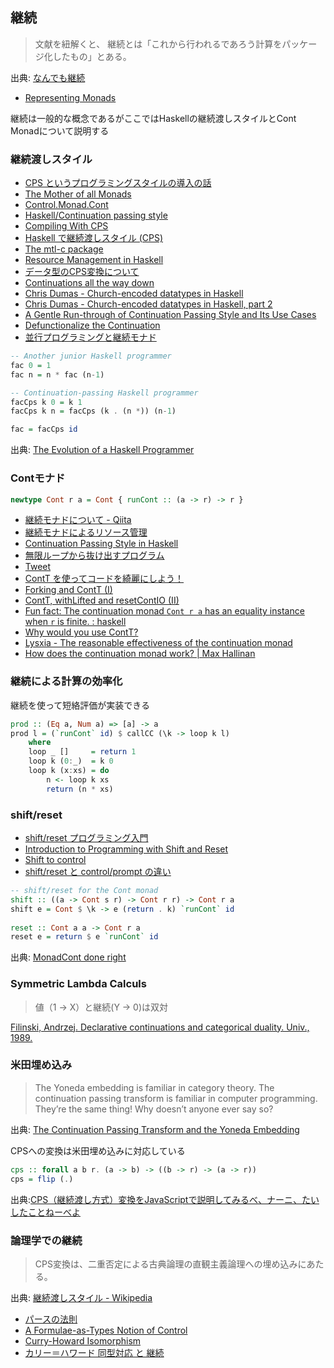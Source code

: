 ## 継続

> 文献を紐解くと、 継続とは「これから行われるであろう計算をパッケージ化したもの」とある。

出典: [なんでも継続](http://practical-scheme.net/docs/cont-j.html)

* [Representing Monads](http://citeseerx.ist.psu.edu/viewdoc/summary?doi=10.1.1.43.8213)

継続は一般的な概念であるがここではHaskellの継続渡しスタイルとCont Monadについて説明する

### 継続渡しスタイル
- [CPS というプログラミングスタイルの導入の話](http://yuzumikan15.hatenablog.com/entry/2015/04/24/094610)
- [The Mother of all Monads](http://blog.sigfpe.com/2008/12/mother-of-all-monads.html)
- [Control.Monad.Cont](https://hackage.haskell.org/package/mtl/docs/Control-Monad-Cont.html)
- [Haskell/Continuation passing style](http://en.wikibooks.org/wiki/Haskell/Continuation_passing_style)
- [Compiling With CPS](http://jozefg.bitbucket.org/posts/2015-04-30-cps.html)
- [Haskell で継続渡しスタイル (CPS)](http://jutememo.blogspot.jp/2011/05/haskell-cps.html)
- [The mtl-c package](https://hackage.haskell.org/package/mtl-c)
- [Resource Management in Haskell](http://aherrmann.github.io/programming/2016/01/04/resource-management-in-haskell/)
- [データ型のCPS変換について](http://myuon-myon.hatenablog.com/entry/2016/05/11/215734)
- [Continuations all the way down](http://teh.id.au/posts/2017/05/10/lambdajam-slides/index.html)
- [Chris Dumas - Church-encoded datatypes in Haskell](http://www.cbdumas.com/posts/church_encoding.html)
- [Chris Dumas - Church-encoded datatypes in Haskell, part 2](http://www.cbdumas.com/posts/church_encoding2.html)
- [A Gentle Run-through of Continuation Passing Style and Its Use Cases](https://free.cofree.io/2020/01/02/cps/)
- [Defunctionalize the Continuation](https://www.cis.upenn.edu/~plclub/blog/2020-05-15-Defunctionalize-the-Continuation/)
- [並行プログラミングと継続モナド](https://www.slideshare.net/RuiccRail/ss-52718653)


```haskell
-- Another junior Haskell programmer
fac 0 = 1
fac n = n * fac (n-1)

-- Continuation-passing Haskell programmer
facCps k 0 = k 1
facCps k n = facCps (k . (n *)) (n-1)

fac = facCps id
```

出典: [The Evolution of a Haskell Programmer](http://www.willamette.edu/~fruehr/haskell/evolution.html)

### Contモナド

```haskell
newtype Cont r a = Cont { runCont :: (a -> r) -> r }
```

* [継続モナドについて - Qiita](https://qiita.com/sgmryk/items/cb274102cb1062c9158d)
* [継続モナドによるリソース管理](http://qiita.com/tanakh/items/81fc1a0d9ae0af3865cb)
* [Continuation Passing Style in Haskell](http://begriffs.com/posts/2015-06-03-haskell-continuations.html)
* [無限ループから抜け出すプログラム](http://qiita.com/lotz/items/a1ff5725e918e216940e)
* [Tweet](https://twitter.com/cdepillabout/status/972515871301120000)
* [ContT を使ってコードを綺麗にしよう！](https://haskell.e-bigmoon.com/posts/2018/06-26-cont-param.html)
* [Forking and ContT (I)](https://hexagoxel.de/postsforpublish/posts/2018-09-09-cont-part-one.html)
* [ContT, withLifted and resetContIO (II)](https://hexagoxel.de/postsforpublish/posts/2018-09-12-cont-part-two.html)
* [Fun fact: The continuation monad `Cont r a` has an equality instance when `r` is finite. : haskell](https://www.reddit.com/r/haskell/comments/ahu6jp/fun_fact_the_continuation_monad_cont_r_a_has_an/)
* [Why would you use ContT?](https://ro-che.info/articles/2019-06-07-why-use-contt)
* [Lysxia - The reasonable effectiveness of the continuation monad](https://blog.poisson.chat/posts/2019-10-26-reasonable-continuations.html)
* [How does the continuation monad work? \| Max Hallinan](https://maxhallinan.com/posts/2019/10/22/how-does-the-continuation-monad-work/)

### 継続による計算の効率化
継続を使って短絡評価が実装できる  

```haskell
prod :: (Eq a, Num a) => [a] -> a
prod l = (`runCont` id) $ callCC (\k -> loop k l)
    where
    loop _ []     = return 1
    loop k (0:_)  = k 0
    loop k (x:xs) = do
        n <- loop k xs
        return (n * xs)
```

### shift/reset
* [shift/reset プログラミング入門](http://pllab.is.ocha.ac.jp/~asai/cw2011tutorial/main-j.pdf)
* [Introduction to Programming with Shift and Reset](http://www.is.ocha.ac.jp/~asai/cw2011tutorial/main-e.pdf)
* [Shift to control](http://homes.soic.indiana.edu/ccshan/recur/recur.pdf)
* [shift/reset と control/prompt の違い](http://d.hatena.ne.jp/ku-ma-me/20080417/p2)

```haskell
-- shift/reset for the Cont monad
shift :: ((a -> Cont s r) -> Cont r r) -> Cont r a
shift e = Cont $ \k -> e (return . k) `runCont` id
 
reset :: Cont a a -> Cont r a 
reset e = return $ e `runCont` id
```

出典: [MonadCont done right](https://www.haskell.org/haskellwiki/MonadCont_done_right)

### Symmetric Lambda Calculs
> 値（1 -> X）と継続(Y -> 0)は双対

[Filinski, Andrzej. Declarative continuations and categorical duality. Univ., 1989.](http://citeseerx.ist.psu.edu/viewdoc/download?doi=10.1.1.43.8729&rep=rep1&type=pdf)

### 米田埋め込み

> The Yoneda embedding is familiar in category theory. The continuation passing transform is familiar in computer programming.
> They’re the same thing! Why doesn’t anyone ever say so?

出典: [The Continuation Passing Transform and the Yoneda Embedding](https://golem.ph.utexas.edu/category/2008/01/the_continuation_passing_trans.html)

CPSへの変換は米田埋め込みに対応している

```haskell
cps :: forall a b r. (a -> b) -> ((b -> r) -> (a -> r))
cps = flip (.)
```

出典:[CPS（継続渡し方式）変換をJavaScriptで説明してみるべ、ナーニ、たいしたことねーべよ](http://d.hatena.ne.jp/m-hiyama/20080116/1200468797)

### 論理学での継続

> CPS変換は、二重否定による古典論理の直観主義論理への埋め込みにあたる。

出典: [継続渡しスタイル - Wikipedia](http://ja.wikipedia.org/wiki/%E7%B6%99%E7%B6%9A%E6%B8%A1%E3%81%97%E3%82%B9%E3%82%BF%E3%82%A4%E3%83%AB)

* [パースの法則](https://ja.wikipedia.org/wiki/%E3%83%91%E3%83%BC%E3%82%B9%E3%81%AE%E6%B3%95%E5%89%87)
* [A Formulae-as-Types Notion of Control](https://www.cl.cam.ac.uk/~tgg22/publications/popl90.pdf)
* [Curry-Howard Isomorphism](http://www.kmonos.net/wlog/61.html#_0538060508)
* [カリー＝ハワード 同型対応 と 継続](https://www.duxca.com/slide/?curry_howard_isomorphism/index.md#/)
